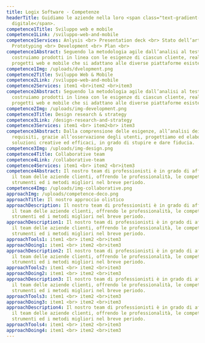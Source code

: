 ```yaml
---
title: Logix Software - Competenze
headerTitle: Guidiamo le aziende nella loro <span class="text-gradient-1">forma
  digitale</span>.
competence1Title: Sviluppo web e mobile
competence1Link: /sviluppo-web-and-mobile
competence1Services: Anlysis <br> Presentation deck <br> Stato dell’arte <br>
  Prototyping <br> Development <br> Plan <br>
competence1Abstract: Seguendo la metodologia agile dall’analisi al test
  costruiamo prodotti in linea con le esigenze di ciascun cliente, realizzando
  progetti web e mobile che si adattano alle diverse piattaforme esistenti.
competence1Img: /uploads/dvelopment.png
competence2Title: Sviluppo Web & Mobile
competence2Link: /sviluppo-web-and-mobile
competence2Services: item1 <br>item2 <br>item3
competence2Abstract: Seguendo la metodologia agile dall’analisi al test
  costruiamo prodotti in linea con le esigenze di ciascun cliente, realizzando
  progetti web e mobile che si adattano alle diverse piattaforme esistenti.
competence2Img: /uploads/img-development.png
competence3Title: Design research & strategy
competence3Link: /design-research-and-strategy
competence3Services: item1 <br> item2<br> item3
competence3Abstract: Dalla comprensione delle esigenze, all’analisi dei
  requisiti, grazie all’osservazione degli utenti, progettiamo ed elaboriamo
  soluzioni creative ed efficaci, in grado di stupire e dare fiducia.
competence3Img: /uploads/img-design.png
competence4Title: Collaborative team
competence4Link: /collaborative-team
competence4Services: item1 <br> item2 <br>item3
competence4Abstract: Il nostro team di professionisti è in grado di affiancare
  il team delle aziende clienti, offrendo le professionalità, le competenze, gli
  strumenti ed i metodi migliori nel breve periodo.
competence4Img: /uploads/img-collaborative.png
approachImg: /uploads/competence-deco.png
approachTitle: Il nostro approccio olistico
approachDescription: Il nostro team di professionisti è in grado di affiancare
  il team delle aziende clienti, offrendo le professionalità, le competenze, gli
  strumenti ed i metodi migliori nel breve periodo.
approachDescription1: Il nostro team di professionisti è in grado di affiancare
  il team delle aziende clienti, offrendo le professionalità, le competenze, gli
  strumenti ed i metodi migliori nel breve periodo.
approachTools1: item1 <br> item2 <br>item3
approachDoing1: item1 <br> item2 <br>item3
approachDescription2: Il nostro team di professionisti è in grado di affiancare
  il team delle aziende clienti, offrendo le professionalità, le competenze, gli
  strumenti ed i metodi migliori nel breve periodo.
approachTools2: item1 <br> item2 <br>item3
approachDoing2: item1 <br> item2 <br>item3
approachDescription3: Il nostro team di professionisti è in grado di affiancare
  il team delle aziende clienti, offrendo le professionalità, le competenze, gli
  strumenti ed i metodi migliori nel breve periodo.
approachTools3: item1 <br> item2 <br>item3
approachDoing3: item1 <br> item2 <br>item3
approachDescription4: Il nostro team di professionisti è in grado di affiancare
  il team delle aziende clienti, offrendo le professionalità, le competenze, gli
  strumenti ed i metodi migliori nel breve periodo.
approachTools4: item1 <br> item2 <br>item3
approachDoing4: item1 <br> item2 <br>item3
---
```

